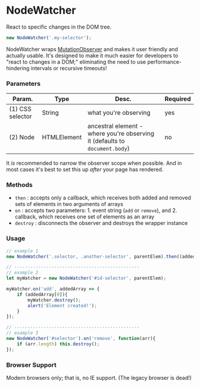 # NodeWatcher
React to specific changes in the DOM tree.

```js
new NodeWatcher('.my-selector');
```

NodeWatcher wraps [MutationObserver](https://developer.mozilla.org/en/docs/Web/API/MutationObserver) and makes it user friendly and actually usable. It's designed to make it much easier for developers to "react to changes in a DOM;" eliminating the need to use performance-hindering intervals or recursive timeouts!


### Parameters
Param. | Type | Desc. | Required
--- | --- | --- | ---
(1) CSS selector | String | what you're observing | yes
(2) Node | HTMLElement | ancestral element - where you're observing it (defaults to `document.body`) | no

It _is_ recommended to narrow the observer scope when possible. And in most cases it's best to set this up _after_ your page has rendered.


### Methods
- `then` : accepts only a callback, which receives both added and removed sets of elements in two arguments of arrays
- `on` : accepts two parameters: 1. event string (`add` or `remove`), and 2. callback, which receives one set of elements as an array
- `destroy` : disconnects the observer and destroys the wrapper instance


### Usage
```js
// example 1
new NodeWatcher('.selector, .another-selector', parentElem).then((added, removed) => {});

// -----------------------------------------------
// example 2
let myWatcher = new NodeWatcher('#id-selector', parentElem);

myWatcher.on('add', addedArray => {
	if (addedArray[0]){
		myWatcher.destroy();
		alert('Element created!');
	}
});

// -----------------------------------------------
// example 3
new NodeWatcher('#selector').on('remove', function(arr){
	if (arr.length) this.destroy();
});
```


### Browser Support
Modern browsers only; that is, no IE support. (The legacy browser is dead!)